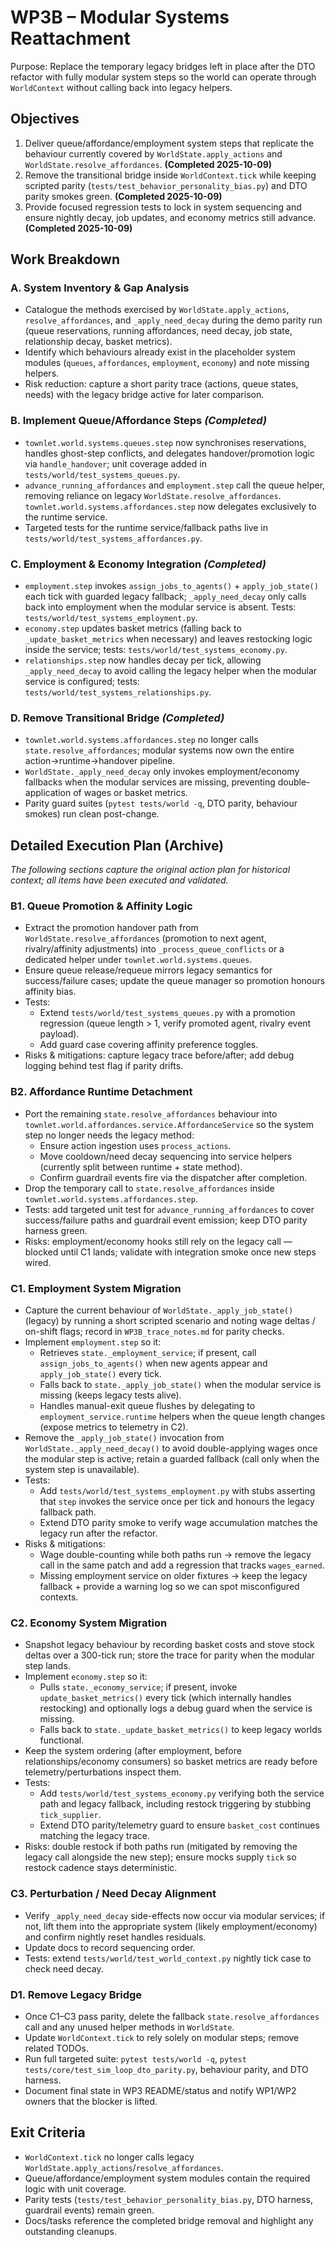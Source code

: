 # WP3B – Modular Systems Reattachment

Purpose: Replace the temporary legacy bridges left in place after the DTO refactor with fully modular
system steps so the world can operate through `WorldContext` without calling back into legacy
helpers.

## Objectives

1. Deliver queue/affordance/employment system steps that replicate the behaviour currently covered
   by `WorldState.apply_actions` and `WorldState.resolve_affordances`. **(Completed 2025-10-09)**
2. Remove the transitional bridge inside `WorldContext.tick` while keeping scripted parity
   (`tests/test_behavior_personality_bias.py`) and DTO parity smokes green. **(Completed 2025-10-09)**
3. Provide focused regression tests to lock in system sequencing and ensure nightly decay, job
   updates, and economy metrics still advance. **(Completed 2025-10-09)**

## Work Breakdown

### A. System Inventory & Gap Analysis
- Catalogue the methods exercised by `WorldState.apply_actions`, `resolve_affordances`, and
  `_apply_need_decay` during the demo parity run (queue reservations, running affordances, need
  decay, job state, relationship decay, basket metrics).
- Identify which behaviours already exist in the placeholder system modules (`queues`, `affordances`,
  `employment`, `economy`) and note missing helpers.
- Risk reduction: capture a short parity trace (actions, queue states, needs) with the legacy bridge
  active for later comparison.

### B. Implement Queue/Affordance Steps *(Completed)*
- `townlet.world.systems.queues.step` now synchronises reservations, handles ghost-step conflicts,
  and delegates handover/promotion logic via `handle_handover`; unit coverage added in
  `tests/world/test_systems_queues.py`.
- `advance_running_affordances` and `employment.step` call the queue helper, removing reliance on
  legacy `WorldState.resolve_affordances`. `townlet.world.systems.affordances.step` now delegates
  exclusively to the runtime service.
- Targeted tests for the runtime service/fallback paths live in
  `tests/world/test_systems_affordances.py`.

### C. Employment & Economy Integration *(Completed)*
- `employment.step` invokes `assign_jobs_to_agents()` + `apply_job_state()` each tick with guarded
  legacy fallback; `_apply_need_decay` only calls back into employment when the modular service is
  absent. Tests: `tests/world/test_systems_employment.py`.
- `economy.step` updates basket metrics (falling back to `_update_basket_metrics` when necessary) and
  leaves restocking logic inside the service; tests: `tests/world/test_systems_economy.py`.
- `relationships.step` now handles decay per tick, allowing `_apply_need_decay` to avoid calling the
  legacy helper when the modular service is configured; tests: `tests/world/test_systems_relationships.py`.

### D. Remove Transitional Bridge *(Completed)*
- `townlet.world.systems.affordances.step` no longer calls `state.resolve_affordances`; modular
  systems now own the entire action→runtime→handover pipeline.
- `WorldState._apply_need_decay` only invokes employment/economy fallbacks when the modular services
  are missing, preventing double-application of wages or basket metrics.
- Parity guard suites (`pytest tests/world -q`, DTO parity, behaviour smokes) run clean post-change.

## Detailed Execution Plan (Archive)

*The following sections capture the original action plan for historical context; all items have been
executed and validated.*

### B1. Queue Promotion & Affinity Logic
- Extract the promotion handover path from `WorldState.resolve_affordances` (promotion to next agent,
  rivalry/affinity adjustments) into `_process_queue_conflicts` or a dedicated helper under
  `townlet.world.systems.queues`.
- Ensure queue release/requeue mirrors legacy semantics for success/failure cases; update the queue
  manager so promotion honours affinity bias.
- Tests:
  - Extend `tests/world/test_systems_queues.py` with a promotion regression (queue length > 1,
    verify promoted agent, rivalry event payload).
  - Add guard case covering affinity preference toggles.
- Risks & mitigations: capture legacy trace before/after; add debug logging behind test flag if
  parity drifts.

### B2. Affordance Runtime Detachment
- Port the remaining `state.resolve_affordances` behaviour into
  `townlet.world.affordances.service.AffordanceService` so the system step no longer needs the
  legacy method:
  - Ensure action ingestion uses `process_actions`.
  - Move cooldown/need decay sequencing into service helpers (currently split between runtime +
    state method).
  - Confirm guardrail events fire via the dispatcher after completion.
- Drop the temporary call to `state.resolve_affordances` inside
  `townlet.world.systems.affordances.step`.
- Tests: add targeted unit test for `advance_running_affordances` to cover success/failure paths and
  guardrail event emission; keep DTO parity harness green.
- Risks: employment/economy hooks still rely on the legacy call — blocked until C1 lands; validate
  with integration smoke once new steps wired.

### C1. Employment System Migration
- Capture the current behaviour of `WorldState._apply_job_state()` (legacy) by running a short
  scripted scenario and noting wage deltas / on-shift flags; record in `WP3B_trace_notes.md` for
  parity checks.
- Implement `employment.step` so it:
  - Retrieves `state._employment_service`; if present, call `assign_jobs_to_agents()` when new
    agents appear and `apply_job_state()` every tick.
  - Falls back to `state._apply_job_state()` when the modular service is missing (keeps legacy tests
    alive).
  - Handles manual-exit queue flushes by delegating to `employment_service.runtime` helpers when the
    queue length changes (expose metrics to telemetry in C2).
- Remove the `_apply_job_state()` invocation from `WorldState._apply_need_decay()` to avoid
  double-applying wages once the modular step is active; retain a guarded fallback (call only when
  the system step is unavailable).
- Tests:
  - Add `tests/world/test_systems_employment.py` with stubs asserting that `step` invokes the service
    once per tick and honours the legacy fallback path.
  - Extend DTO parity smoke to verify wage accumulation matches the legacy run after the refactor.
- Risks & mitigations:
  - Wage double-counting while both paths run → remove the legacy call in the same patch and add a
    regression that tracks `wages_earned`.
  - Missing employment service on older fixtures → keep the legacy fallback + provide a warning log
    so we can spot misconfigured contexts.

### C2. Economy System Migration
- Snapshot legacy behaviour by recording basket costs and stove stock deltas over a 300-tick run;
  store the trace for parity when the modular step lands.
- Implement `economy.step` so it:
  - Pulls `state._economy_service`; if present, invoke `update_basket_metrics()` every tick (which
    internally handles restocking) and optionally logs a debug guard when the service is missing.
  - Falls back to `state._update_basket_metrics()` to keep legacy worlds functional.
- Keep the system ordering (after employment, before relationships/economy consumers) so basket
  metrics are ready before telemetry/perturbations inspect them.
- Tests:
  - Add `tests/world/test_systems_economy.py` verifying both the service path and legacy fallback,
    including restock triggering by stubbing `tick_supplier`.
  - Extend DTO parity/telemetry guard to ensure `basket_cost` continues matching the legacy trace.
- Risks: double restock if both paths run (mitigated by removing the legacy call alongside the new
  step); ensure mocks supply `tick` so restock cadence stays deterministic.

### C3. Perturbation / Need Decay Alignment
- Verify `_apply_need_decay` side-effects now occur via modular services; if not, lift them into the
  appropriate system (likely employment/economy) and confirm nightly reset handles residuals.
- Update docs to record sequencing order.
- Tests: extend `tests/world/test_world_context.py` nightly tick case to check need decay.

### D1. Remove Legacy Bridge
- Once C1–C3 pass parity, delete the fallback `state.resolve_affordances` call and any unused helper
  methods in `WorldState`.
- Update `WorldContext.tick` to rely solely on modular steps; remove related TODOs.
- Run full targeted suite: `pytest tests/world -q`, `pytest tests/core/test_sim_loop_dto_parity.py`,
  behaviour parity, and DTO harness.
- Document final state in WP3 README/status and notify WP1/WP2 owners that the blocker is lifted.

## Exit Criteria

- `WorldContext.tick` no longer calls legacy `WorldState.apply_actions`/`resolve_affordances`.
- Queue/affordance/employment system modules contain the required logic with unit coverage.
- Parity tests (`tests/test_behavior_personality_bias.py`, DTO harness, guardrail events) remain
  green.
- Docs/tasks reference the completed bridge removal and highlight any outstanding cleanups.
